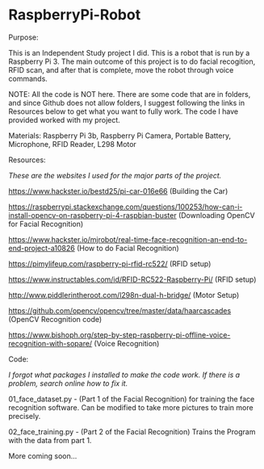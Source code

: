 # RaspberryPi-Robot
Purpose:

This is an Independent Study project I did. This is a robot that is run by a Raspberry Pi 3. The main outcome of this project is to do facial recogition, RFID scan, and after that is complete, move the robot through voice commands.

NOTE: All the code is NOT here. There are some code that are in folders, and since Github does not allow folders, I suggest following the links in Resources below to get what you want to fully work. The code I have provided worked with my project. 

Materials:
Raspberry Pi 3b,
Raspberry Pi Camera,
Portable Battery,
Microphone,
RFID Reader,
L298 Motor

Resources:

*These are the websites I used for the major parts of the project.*

https://www.hackster.io/bestd25/pi-car-016e66  (Building the Car)

https://raspberrypi.stackexchange.com/questions/100253/how-can-i-install-opencv-on-raspberry-pi-4-raspbian-buster (Downloading OpenCV for Facial Recognition)

https://www.hackster.io/mjrobot/real-time-face-recognition-an-end-to-end-project-a10826 (How to do Facial Recognition)

https://pimylifeup.com/raspberry-pi-rfid-rc522/ (RFID setup)

https://www.instructables.com/id/RFID-RC522-Raspberry-Pi/ (RFID setup)

http://www.piddlerintheroot.com/l298n-dual-h-bridge/ (Motor Setup)

https://github.com/opencv/opencv/tree/master/data/haarcascades (OpenCV Recognition code)

https://www.bishoph.org/step-by-step-raspberry-pi-offline-voice-recognition-with-sopare/ (Voice Recognition)



Code:


*I forgot what packages I installed to make the code work. If there is a problem, search online how to fix it.*


01_face_dataset.py - (Part 1 of the Facial Recognition) for training the face recognition software. Can be modified to take more pictures to train more precisely.

02_face_training.py - (Part 2 of the Facial Recognition) Trains the Program with the data from part 1.

More coming soon...
